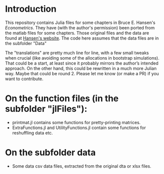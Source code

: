 # Introduction

This repository contains Julia files for some chapters in Bruce E. Hansen's *Econometrics*. They have (with the author's permission) been ported from the matlab files for some chapters. Those original files and the data are found at [Hansen's website](https://users.ssc.wisc.edu/~bhansen/econometrics/). The code here assumes that the data files are in the subfolder "Data"

The "translations" are pretty much line for line, with a few small tweaks when crucial (like avoiding some of the allocations in bootstrap simulations). That could be a start, at least since it probably mirrors the author’s intended approach. On the other hand, this could be rewritten in a much more Julian way. Maybe that could be round 2. Please let me know (or make a PR) if you want to contribute.

# On the function files (in the subfolder "jlFiles"):
- printmat.jl contains some functions for pretty-printing matrices.
- ExtraFunctions.jl and UtilityFunctions.jl contain some functions for reshuffling data etc.

# On the subfolder data
- Some data csv data files, extracted from the original dta or xlsx files.